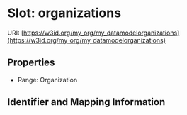 # Slot: organizations

URI: [https://w3id.org/my_org/my_datamodelorganizations](https://w3id.org/my_org/my_datamodelorganizations)



<!-- no inheritance hierarchy -->


## Properties

 * Range: Organization



## Identifier and Mapping Information





